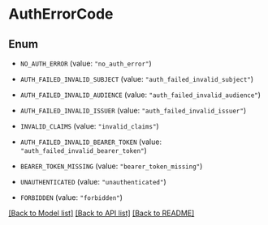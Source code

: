 # AuthErrorCode

## Enum


* `NO_AUTH_ERROR` (value: `"no_auth_error"`)

* `AUTH_FAILED_INVALID_SUBJECT` (value: `"auth_failed_invalid_subject"`)

* `AUTH_FAILED_INVALID_AUDIENCE` (value: `"auth_failed_invalid_audience"`)

* `AUTH_FAILED_INVALID_ISSUER` (value: `"auth_failed_invalid_issuer"`)

* `INVALID_CLAIMS` (value: `"invalid_claims"`)

* `AUTH_FAILED_INVALID_BEARER_TOKEN` (value: `"auth_failed_invalid_bearer_token"`)

* `BEARER_TOKEN_MISSING` (value: `"bearer_token_missing"`)

* `UNAUTHENTICATED` (value: `"unauthenticated"`)

* `FORBIDDEN` (value: `"forbidden"`)


[[Back to Model list]](../README.md#documentation-for-models) [[Back to API list]](../README.md#documentation-for-api-endpoints) [[Back to README]](../README.md)


